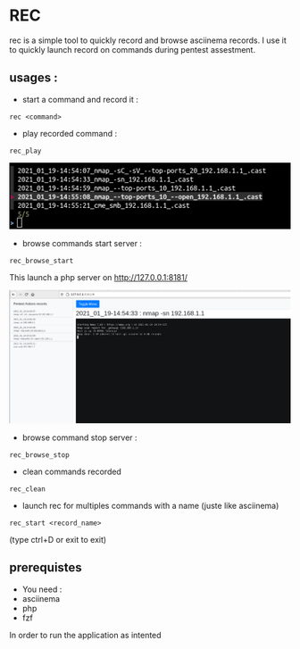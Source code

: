 # REC

rec is a simple tool to quickly record and browse asciinema records.
I use it to quickly launch record on commands during pentest assestment.

## usages :

- start a command and record it :
```
rec <command>
```

- play recorded command :
```
rec_play
```

![](assets/screenshot_rec_play.png)

- browse commands start server :
```
rec_browse_start
```

This launch a php server on http://127.0.0.1:8181/

![](assets/screenshot.png)


- browse command stop server :
```
rec_browse_stop
```

- clean commands recorded
```
rec_clean
```

- launch rec for multiples commands with a name (juste like asciinema)
```
rec_start <record_name>
```
(type ctrl+D or exit to exit)

## prerequistes 

- You need :
 - asciinema
 - php
 - fzf 

In order to run the application as intented
